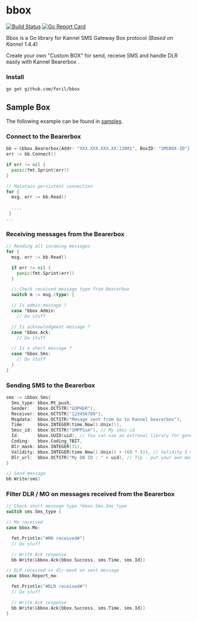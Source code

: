 # bbox
[![Build Status](https://travis-ci.org/foril/bbox.svg?branch=master)](https://travis-ci.org/foril/bbox) [![Go Report Card](https://goreportcard.com/badge/github.com/foril/bbox)](https://goreportcard.com/report/github.com/foril/bbox)

Bbox is a Go library for Kannel SMS Gateway Box protocol
*(Based on Kannel 1.4.4)*

Create your own "Custom BOX" for send, receive SMS and handle DLR easily with Kannel Bearerbox .

### Install
```
go get github.com/foril/bbox
```
## Sample Box

The following example can be found in [samples](https://github.com/foril/bbox/tree/master/samples).

### Connect to the Bearerbox

```Go
bb = &bbox.Bearerbox{Addr: "XXX.XXX.XXX.XX:13001", BoxID: "SMSBOX-ID"}
err := bb.Connect()

if err != nil {
  panic(fmt.Sprint(err))
}

// Maintain persistent connection
for {
  msg, err := bb.Read()
  
  ....
 }
...
```

### Receiving messages from the Bearerbox

```Go
// Reading all incoming messages
for {
  msg, err := bb.Read()

  if err != nil {
    panic(fmt.Sprint(err))
  }

  // Check received message type from Bearerbox
  switch m := msg.(type) {

  // Is admin message ?
  case *bbox.Admin:
    // Do stuff

  // Is acknowledgment message ?
  case *bbox.Ack:
    // Do stuff

  // Is a short message ?
  case *bbox.Sms:
    // Do stuff
  }
}
```

### Sending SMS to the Bearerbox

```Go
sms := &bbox.Sms{
  Sms_type: bbox.Mt_push,
  Sender:   bbox.OCTSTR("GOPHER"),
  Receiver: bbox.OCTSTR("123456789"),
  Msgdata:  bbox.OCTSTR("Mesage sent from Go to Kannel bearerbox"),
  Time:     bbox.INTEGER(time.Now().Unix()),
  Smsc_id:  bbox.OCTSTR("SMPPSim"), // My smsc-id
  Id:       bbox.UUID(uid), // You can use an extrenal library for generate UUID
  Coding:   bbox.Coding_7BIT,
  Dlr_mask: bbox.INTEGER(31),
  Validity: bbox.INTEGER(time.Now().Unix() + (60 * 5)), // Validity 5 minutes
  Dlr_url:  bbox.OCTSTR("My DB ID : " + uid), // Tip - put your own message ID, you'll can then use this ID to update your DB on receipt of the DLR.
}

// Send message
bb.Write(sms)
```

### Filter DLR / MO on messages received from the Bearerbox

```Go
// Check short message type *bbox.Sms.Sms_type
switch sms.Sms_type {

// Mo received
case bbox.Mo:

  fmt.Println("#MO received#")
  // Do stuff

  // Write Ack response
  bb.Write(&bbox.Ack{bbox.Success, sms.Time, sms.Id})

// DLR received => dlr-mask on sent message
case bbox.Report_mo:

  fmt.Println("#DLR received#")
  // Do stuff

  // Write Ack response
  bb.Write(&bbox.Ack{bbox.Success, sms.Time, sms.Id})
}
```
